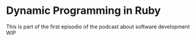 # Dynamic Programming in Ruby

This is part of the first episodio of the podcast about software
development WIP
